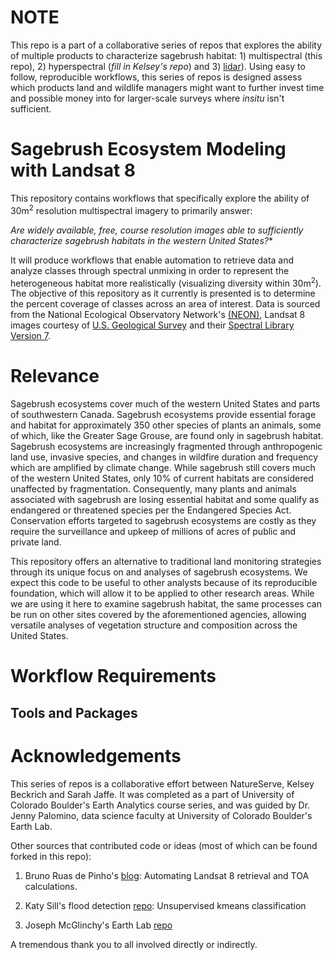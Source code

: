 # NOTE
This repo is a part of a collaborative series of repos that explores the ability of multiple products to characterize sagebrush habitat: 1) multispectral (this repo), 2) hyperspectral (*fill in Kelsey's repo*) and 3) <a href='https://github.com/sarahmjaffe/sagebrush-ecosystem-modeling'>lidar</a>).  Using easy to follow, reproducible workflows, this series of repos is designed assess which products land and wildlife managers might want to further invest time and possible money into for larger-scale surveys where *insitu* isn't sufficient.    

# Sagebrush Ecosystem Modeling with Landsat 8

This repository contains workflows that specifically explore the ability of 30m<sup>2</sup> resolution multispectral imagery to primarily answer:

*Are widely available, free, course resolution images able to sufficiently characterize sagebrush habitats in the western United States?**

It will produce workflows that enable automation to retrieve data and analyze classes through spectral unmixing in order to represent the heterogeneous habitat more realistically (visualizing diversity within 30m<sup>2</sup>). The objective of this repository as it currently is presented is to determine the percent coverage of classes across an area of interest.  Data is sourced from the National Ecological Observatory Network's <a href='https://www.neonscience.org/'>(NEON)</a>, Landsat 8 images courtesy of <a href='https://earthexplorer.usgs.gov/'>U.S. Geological Survey</a> and their <a href='https://earthexplorer.usgs.gov/Spectral'>Spectral Library Version 7</a>.

# Relevance
Sagebrush ecosystems cover much of the western United States and parts of southwestern Canada. Sagebrush ecosystems provide essential forage and habitat for approximately 350 other species of plants an animals, some of which, like the Greater Sage Grouse, are found only in sagebrush habitat. Sagebrush ecosystems are increasingly fragmented through anthropogenic land use, invasive species, and changes in wildfire duration and frequency which are amplified by climate change. While sagebrush still covers much of the western United States, only 10% of current habitats are considered unaffected by fragmentation. Consequently, many plants and animals associated with sagebrush are losing essential habitat and some qualify as endangered or threatened species per the Endangered Species Act. Conservation efforts targeted to sagebrush ecosystems are costly as they require the surveillance and upkeep of millions of acres of public and private land.

This repository offers an alternative to traditional land monitoring strategies through its unique focus on and analyses of sagebrush ecosystems. We expect this code to be useful to other analysts because of its reproducible foundation, which will allow it to be applied to other research areas. While we are using it here to examine sagebrush habitat, the same processes can be run on other sites covered by the aforementioned agencies, allowing versatile analyses of vegetation structure and composition across the United States.

# Workflow Requirements
## Tools and Packages


# Acknowledgements
This series of repos is a collaborative effort between NatureServe, Kelsey Beckrich and Sarah Jaffe.  It was completed as a part of University of Colorado Boulder's Earth Analytics course series, and was guided by Dr. Jenny Palomino, data science faculty at University of Colorado Boulder's Earth Lab.

Other sources that contributed code or ideas (most of which can be found forked in this repo):

1) Bruno Ruas de Pinho's <a href='http://geologyandpython.com/'>blog</a>: Automating Landsat 8 retrieval and TOA calculations.

2) Katy Sill's flood detection <a href='https://github.com/katysill/flood-detection'>repo</a>: Unsupervised kmeans classification

3) Joseph McGlinchy's Earth Lab <a href='https://github.com/earthlab/neon-headwall-data'>repo</a>

A tremendous thank you to all involved directly or indirectly.
